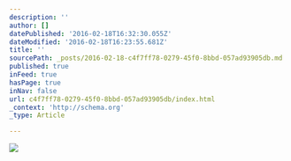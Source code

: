```yaml
---
description: ''
author: []
datePublished: '2016-02-18T16:32:30.055Z'
dateModified: '2016-02-18T16:23:55.681Z'
title: ''
sourcePath: _posts/2016-02-18-c4f7ff78-0279-45f0-8bbd-057ad93905db.md
published: true
inFeed: true
hasPage: true
inNav: false
url: c4f7ff78-0279-45f0-8bbd-057ad93905db/index.html
_context: 'http://schema.org'
_type: Article

---
```

![](https://the-grid-user-content.s3-us-west-2.amazonaws.com/61a3b16a-f50f-4172-af88-d515948ca0f3.png)